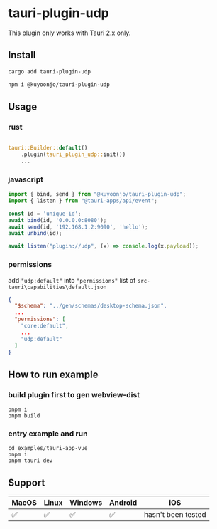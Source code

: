# tauri-plugin-udp

This plugin only works with Tauri 2.x only.

## Install

```bash
cargo add tauri-plugin-udp
```
```bash
npm i @kuyoonjo/tauri-plugin-udp
```

## Usage

### rust
```rust

tauri::Builder::default()
    .plugin(tauri_plugin_udp::init())
    ...
```

### javascript
```javascript
import { bind, send } from "@kuyoonjo/tauri-plugin-udp";
import { listen } from "@tauri-apps/api/event";

const id = 'unique-id';
await bind(id, '0.0.0.0:8080');
await send(id, '192.168.1.2:9090', 'hello');
await unbind(id);

await listen("plugin://udp", (x) => console.log(x.payload));

```

### permissions

add `"udp:default"` into `"permissions"` list of `src-tauri\capabilities\default.json`

```json
{
  "$schema": "../gen/schemas/desktop-schema.json",
  ...
  "permissions": [
    "core:default",
    ...
    "udp:default"
  ]
}
```

## How to run example

### build plugin first to gen webview-dist

```shell
pnpm i
pnpm build
```

### entry example and run

```shell
cd examples/tauri-app-vue
pnpm i
pnpm tauri dev
```

## Support

| MacOS | Linux | Windows | Android | iOS |
| ----- | ----- | ------- | ------- | ------- |
| ✅    | ✅    | ✅      | ✅     | hasn't been tested |
